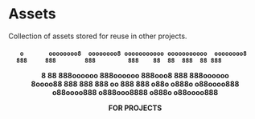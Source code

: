 # Assets
Collection of assets stored for reuse in other projects.

<h4 align="center">

     o       oooooooo8  oooooooo8 ooooooooooo ooooooooooo  oooooooo8  
    888     888        888         888    88  88  888  88 888         
   8  88     888oooooo  888oooooo  888ooo8        888      888oooooo  
  8oooo88           888        888 888    oo      888             888 
o88o  o888o o88oooo888 o88oooo888 o888ooo8888    o888o    o88oooo888  
                                                                      
   FOR PROJECTS
</h4>
